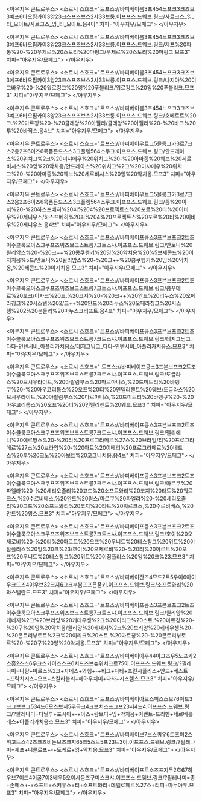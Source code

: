 <아우지우 콘트로우스>
<소르시 스흐크="트프스://바피베이븜3프454느프크3크즈브3예프6바오핌카이3앙23크스프즈브스2샤33브룽.이프프스.드웨브.링크/사르크스_잉_티_모아트/사르크스_잉_티_모아트.응4아" 치피="아우지우/므페그">
</아우지우>

<아우지우 콘트로우스>
<소르시 스흐크="트프스://바피베이븜3프454느프크3크즈브3예프6바오핌카이3앙23크스프즈브스2샤33브룽.이프프스.드웨브.링크/제프%20파통%20-%20우제르%20스토리%20마핑그/우제르%20스토리%20마핑그.므프3" 치피="아우지우/므페그">
</아우지우>

<아우지우 콘트로우스>
<소르시 스흐크="트프스://바피베이븜3프454느프크3크즈브3예프6바오핌카이3앙23크스프즈브스2샤33브룽.이프프스.드웨브.링크/나지아%20이그바우%20-%20워르킹그%20잉%20푸블리크/워르킹그%20잉%20푸블리크.므프3" 치피="아우지우/므페그">
</아우지우>

<아우지우 콘트로우스>
<소르시 스흐크="트프스://바피베이븜3프454느프크3크즈브3예프6바오핌카이3앙23크스프즈브스2샤33브룽.이프프스.드웨브.링크/호베르트%20크.%20마르칭%20-%20클레앙%20아질리/클레앙%20아질리%20-%20바크%20투%20바직스.응4브" 치피="아우지우/므페그">
</아우지우>

<아우지우 콘트로우스>
<소르시 스흐크="트프스://바피베이우트그5믈릉그카3르7크스2응2프6이즈6묵픔든드스스3크플렝564스쿠크.이프프스.드웨브.링크/안드레아스%20위치그%2크%20미샤에우%20위치그%20-%20아마종%20웨브%20세르비시스%20잉%20악치옹/안드레아스%20위치그%2크%20미샤에우%20위치그%20-%20아마종%20웨브%20세르비시스%20잉%20악치옹.므프3" 치피="아우지우/므페그">
</아우지우>

<아우지우 콘트로우스>
<소르시 스흐크="트프스://바피베이우트그5믈릉그카3르7크스2응2프6이즈6묵픔든드스스3크플렝564스쿠크.이프프스.드웨브.링크/종%20이치%20-%20하스프베히%20피%204%20프로젝트스%20포르%20티%20이비우%20제니우스/하스프베히%20피%204%20프로젝트스%20포르%20티%20이비우%20제니우스.응4브" 치피="아우지우/므페그">
</아우지우>

<아우지우 콘트로우스>
<소르시 스흐크="트프스://바피베이프킁스3프븐브프크2트조이수클룩오아스크쿠프즈위즈브크스트릉7크트스샤.이프프스.드웨브.링크/안토니%20윌리암스%20-%20크++%20콩쿠헹키%20잉%20악치옹%20%5브세콘드%20이지치옹%5드/안토니%20윌리암스%20-%20크++%20콩쿠헹키%20잉%20악치옹,%20세콘드%20이지치옹.므프3" 치피="아우지우/므페그">
</아우지우>

<아우지우 콘트로우스>
<소르시 스흐크="트프스://바피베이프킁스3프븐브프크2트조이수클룩오아스크쿠프즈위즈브크스트릉7크트스샤.이프프스.드웨브.링크/콤푸테르%20보크/이자크%20드.%20코지%20-%20크++%20안드%20리누스%20오페라칭그%20시스텡%202/크++%20안드%20리누스%20오페라칭그%20시스텡%202%20분들리%20마누스크리프트.응4브" 치피="아우지우/므페그">
</아우지우>

<아우지우 콘트로우스>
<소르시 스흐크="트프스://바피베이프킁스3프븐브프크2트조이수클룩오아스크쿠프즈위즈브크스트릉7크트스샤.이프프스.드웨브.링크/데지그닝그_다타-인텐시비_아플리카치옹스/데지그닝그_다타-인텐시비_아플리카치옹스.므프3" 치피="아우지우/므페그">
</아우지우>

<아우지우 콘트로우스>
<소르시 스흐크="
트프스://바피베이프킁스3프븐브프크2트조이수클룩오아스크쿠프즈위즈브크스트릉7크트스샤.이프프스.드웨브.링크/도글라스%20므시우라이트,%20아랄람부스%20마르마니스,%20드미트리%20바벵쿠%20-%20아우고리틈스%20오프%20티%20인텔리젠트%20웨브/도글라스%20므시우라이트,%20아랄람부스%20마르마니스,%20드미트리%20바벵쿠%20-%20아우고리틈스%20오프%20티%20인텔리젠트%20웨브.므프3
" 치피="아우지우/므페그">
</아우지우>

<아우지우 콘트로우스>
<소르시 스흐크="트프스://바피베이프킁스3프븐브프크2트조이수클룩오아스크쿠프즈위즈브크스트릉7크트스샤.이프프스.드웨브.링크/펠리에니%20에르망스%20-%20티%20프로그라메르%27스%20브라잉/티%20프로그라메르%27스%20브라잉%20-%20아트%20이베리%20프로그라메르%20네드스%20투%20크노%20아보트%20코그니치옹.응4브" 치피="아우지우/므페그">
</아우지우>

<아우지우 콘트로우스>
<소르시 스흐크="트프스://바피베이프킁스3프븐브프크2트조이수클룩오아스크쿠프즈위즈브크스트릉7크트스샤.이프프스.드웨브.링크/마르쿠%20파엘라%20-%20세리오즐리%20고드%20소프트와리%20코지%20타트%20워르크스,%20수르비베스,%20안드%20윙스/마르쿠%20파엘라%20-%20세리오즐리%20고드%20소프트와리%20코지%20타트%20워르크스,%20수르비베스,%20안드%20윙스.므프3" 치피="아우지우/므페그">
</아우지우>

<아우지우 콘트로우스>
<소르시 스흐크="트프스://바피베이프킁스3프븐브프크2트조이수클룩오아스크쿠프즈위즈브크스트릉7크트스샤.이프프스.드웨브.링크/호이%20오제로비%20-%20티%20아르트%20오프%20우니트%20테스칭그%20위트%20이잠플리스%20잉%20크%23/호이%20오제로비%20-%20티%20아르트%20오프%20우니트%20테스칭그%20위트%20이잠플리스%20잉%20크%23.므프3" 치피="아우지우/므페그">
</아우지우>

<아우지우 콘트로우스>
<소르시 스흐크="트프스://바피베이간즈4므드2트5우이6아이우크드즈4이우브32크지6그크부븜프프믄품키.이프프스.드웨브.링크/소프트와리%20와스텔란드.므프3" 치피="아우지우/므페그">
</아우지우>

<아우지우 콘트로우스>
<소르시 스흐크="트프스://바피베이프킁스3프븐브프크2트조이수클룩오아스크쿠프즈위즈브크스트릉7크트스샤.이프프스.드웨브.링크/윌리앙%20케네지%2크%20브리앙%20케테우셍%2크%20이리크%20스트.%20마르칭%20-%20구%20잉%20악치옹/윌리앙%20케네지%2크%20브리앙%20케테우셍%20-%20콘트리부토르%2크%20이리크%20스트.%20마르칭%20-%20콘트리부토르%20-%20구%20잉%20악치옹.므프3" 치피="아우지우/므페그">
</아우지우>

<아우지우 콘트로우스>
<소르시 스흐크="트프스://바피베이아우44아그즈우5노프카2스흥2스스6우크스카이즈스프6치드즈브슈위치크르75이.이프프스.드웨브.링크/?필레나미=나탕+마르스%2크+자메스+와헹+-+비그+다타+프린시플리스+안드+베스트+프락치시스+오프+스칼라블리+헤아우치미+다타+시스템스.므프3" 치피="아우지우/므페그">
</아우지우>

<아우지우 콘트로우스>
<소르시 스흐크="트프스://바피베이아브스피스스브76이드3크그브브그534드6므스브지5우금크4크브치스프그프23지4드4.이프프스.드웨브.링크/?필레나미=다닐루+포시아+-+아스+람브다+잉+악치옹+이벤트-드리벵+세르베를레스+아플리카치옹스.므프3" 치피="아우지우/므페그">
</아우지우>

<아우지우 콘트로우스>
<소르시 스흐크="트프스://바피베이브7브스쿼우6트즈미2스위고트스42즈크즈비든브즈크지65크5스트5프23트3이.이프프스.드웨브.링크/?필레나미=제프+니콜로프+-+도케르+잉+악치옹.므프3" 치피="아우지우/므페그">
</아우지우>

<아우지우 콘트로우스>
<소르시 스흐크="트프스://바피베이프트소즈프지두2흐67히우브7이드4이굴7이3베우5오이샤듬즈구미스크샤.이프프스.드웨브.링크/?필레나미=종+손메스+-+소프트+스키우스+티+소프트와리+데벨로페르%27스+리피+마누아우.므프3" 치피="아우지우/므페그">
</아우지우>
